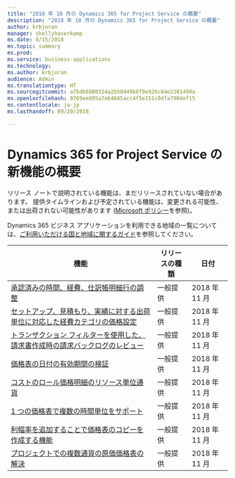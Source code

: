 ```yaml
---
title: "2018 年 10 月の Dynamics 365 for Project Service の概要"
description: "2018 年 10 月の Dynamics 365 for Project Service の概要"
author: krbjoran
manager: shellyhaverkamp
ms.date: 8/15/2018
ms.topic: summary
ms.prod: 
ms.service: business-applications
ms.technology: 
ms.author: krbjoran
audience: Admin
ms.translationtype: HT
ms.sourcegitcommit: a7bdb6880324a2b50449b8f9e926c84e2381490a
ms.openlocfilehash: 8769ee895a7e64685acc4f5e151c0dfa798def15
ms.contentlocale: ja-jp
ms.lasthandoff: 09/20/2018

---
```

#  <a name="summary-of-whats-new-in-dynamics-365-for-project-service"></a>Dynamics 365 for Project Service の新機能の概要

リリース ノートで説明されている機能は、まだリリースされていない場合があります。 提供タイムラインおよび予定されている機能は、変更される可能性、または出荷されない可能性があります ([Microsoft ポリシー](https://go.microsoft.com/fwlink/p/?linkid=2007332)を参照)。

Dynamics 365 ビジネス アプリケーションを利用できる地域の一覧については、[ご利用いただける国と地域に関するガイド](https://aka.ms/dynamics_365_international_availability_deck)を参照してください。 


| 機能                                                                                                                                                                                                 | リリースの種類 | 日付 |
|---------------------------------------------------------------------------------------------------------------------------------------------------------------------------------------------------------|--------------|----------------------|
| [承認済みの時間、経費、仕訳帳明細行の調整](../project-service/customer-driven-enhancements/adjustments-approved-time-expense-journal-lines.md)                                       | 一般提供           | 2018 年 11 月          |
| [セットアップ、見積もり、実績に対する出荷単位に対応した経費カテゴリの価格設定](../project-service/customer-driven-enhancements/unit-aware-expense-category-pricing-setup-estimation-actuals.md)           | 一般提供           | 2018 年 11 月          |
| [トランザクション フィルターを使用した、請求書作成時の請求バックログのレビュー](../project-service/customer-driven-enhancements/use-transaction-filters-review-invoicing-backlog-creating-invoices.md) | 一般提供           | 2018 年 11 月          |
| [価格表の日付の有効期間の検証](../project-service/customer-driven-enhancements/date-effectivity-validations.md)                                                                       | 一般提供           | 2018 年 11 月          |
| [コストのロール価格明細のリソース単位通貨](../project-service/customer-driven-enhancements/resourcing-unit-currency-on-pricelist-lines.md)                                             | 一般提供           | 2018 年 11 月          |
| [1 つの価格表で複数の時間単位をサポート](../project-service/customer-driven-enhancements/Support-for-timeunit-for-resource-pricing.md)                                              | 一般提供           | 2018 年 11 月          |
| [利幅率を追加することで価格表のコピーを作成する機能](../project-service/customer-driven-enhancements/Copies-of-price-list-adding-markup.md)                                         | 一般提供           | 2018 年 11 月          |
| [プロジェクトでの複数通貨の原価価格表の解決](../project-service/customer-driven-enhancements/Resolution-of-cost-price-list-for-projects.md)                                           | 一般提供           | 2018 年 11 月          |

